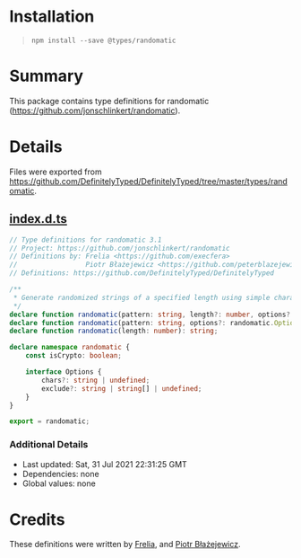 # Installation
> `npm install --save @types/randomatic`

# Summary
This package contains type definitions for randomatic (https://github.com/jonschlinkert/randomatic).

# Details
Files were exported from https://github.com/DefinitelyTyped/DefinitelyTyped/tree/master/types/randomatic.
## [index.d.ts](https://github.com/DefinitelyTyped/DefinitelyTyped/tree/master/types/randomatic/index.d.ts)
````ts
// Type definitions for randomatic 3.1
// Project: https://github.com/jonschlinkert/randomatic
// Definitions by: Frelia <https://github.com/execfera>
//                 Piotr Błażejewicz <https://github.com/peterblazejewicz>
// Definitions: https://github.com/DefinitelyTyped/DefinitelyTyped

/**
 * Generate randomized strings of a specified length using simple character sequences. The original generate-password.
 */
declare function randomatic(pattern: string, length?: number, options?: randomatic.Options): string;
declare function randomatic(pattern: string, options?: randomatic.Options): string;
declare function randomatic(length: number): string;

declare namespace randomatic {
    const isCrypto: boolean;

    interface Options {
        chars?: string | undefined;
        exclude?: string | string[] | undefined;
    }
}

export = randomatic;

````

### Additional Details
 * Last updated: Sat, 31 Jul 2021 22:31:25 GMT
 * Dependencies: none
 * Global values: none

# Credits
These definitions were written by [Frelia](https://github.com/execfera), and [Piotr Błażejewicz](https://github.com/peterblazejewicz).
